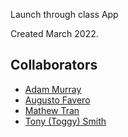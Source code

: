 

Launch through class App

Created March 2022.

## Collaborators
- [Adam Murray](https://github.com/AdamMurray22)
- [Augusto Favero](https://github.com/AFaverooo)
- [Mathew Tran](https://github.com/pluc0)
- [Tony (Toggy) Smith](https://github.com/toggysmith)
